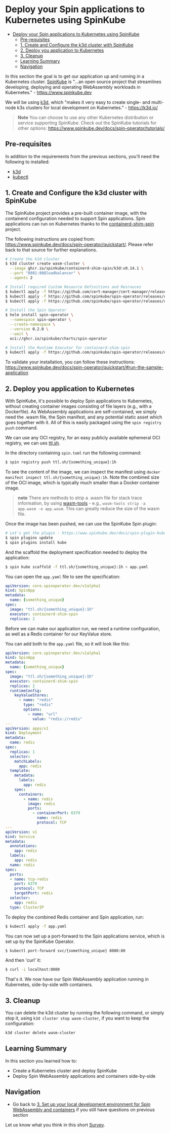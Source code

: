 # Deploy your Spin applications to Kubernetes using SpinKube

- [Deploy your Spin applications to Kubernetes using SpinKube](#deploy-your-spin-applications-to-kubernetes-using-spinkube)
  - [Pre-requisites](#pre-requisites)
  - [1. Create and Configure the k3d cluster with SpinKube](#1-create-and-configure-the-k3d-cluster-with-spinkube)
  - [2. Deploy you application to Kubernetes](#2-deploy-you-application-to-kubernetes)
  - [3. Cleanup](#3-cleanup)
  - [Learning Summary](#learning-summary)
  - [Navigation](#navigation)


In this section the goal is to get our application up and running in a Kubernetes cluster. [SpinKube](https://www.spinkube.dev) is "...an open source project that streamlines developing, deploying and operating WebAssembly workloads in Kubernetes." - https://www.spinkube.dev

We will be using [k3d](https://k3d.io/), which "makes it very easy to create single- and multi-node k3s clusters for local development on Kubernetes." - https://k3d.io/

> **Note**
> You can choose to use any other Kubernetes distribution or service supporting SpinKube. Check out the SpinKube tutorials for other options: https://www.spinkube.dev/docs/spin-operator/tutorials/

## Pre-requisites

In addition to the requirements from the previous sections, you'll need the following to installed:

- [k3d](https://k3d.io/v5.4.6/#installation)
- [kubectl](https://kubernetes.io/docs/tasks/tools/#kubectl)

## 1. Create and Configure the k3d cluster with SpinKube

The SpinKube project provides a pre-built container image, with the containerd configuration needed to support Spin applications. Spin applications can run on Kubernetes thanks to the [containerd-shim-spin](https://github.com/spinkube/containerd-shim-spin) project.

The following instructions are copied from: https://www.spinkube.dev/docs/spin-operator/quickstart/. Please refer back to that source for further explanations.

```bash
# Create the k3d cluster
$ k3d cluster create wasm-cluster \
  --image ghcr.io/spinkube/containerd-shim-spin/k3d:v0.14.1 \
  --port "8081:80@loadbalancer" \
  --agents 2

# Install required Custom Resource Definitions and Resrouces
$ kubectl apply -f https://github.com/cert-manager/cert-manager/releases/download/v1.14.3/cert-manager.yaml
$ kubectl apply -f https://github.com/spinkube/spin-operator/releases/download/v0.2.0/spin-operator.runtime-class.yaml
$ kubectl apply -f https://github.com/spinkube/spin-operator/releases/download/v0.2.0/spin-operator.crds.yaml

# Install the Spin Operator
$ helm install spin-operator \
  --namespace spin-operator \
  --create-namespace \
  --version 0.2.0 \
  --wait \
  oci://ghcr.io/spinkube/charts/spin-operator

# Install the Runtime Executor for containerd-shim-spin
$ kubectl apply -f https://github.com/spinkube/spin-operator/releases/download/v0.2.0/spin-operator.shim-executor.yaml
```

To validate your installation, you can follow these instructions: https://www.spinkube.dev/docs/spin-operator/quickstart/#run-the-sample-application

## 2. Deploy you application to Kubernetes

With SpinKube, it's possible to deploy Spin applications to Kubernetes, without creating container images consisting of file layers (e.g., with a Dockerfile). As WebAssembly applications are self-contained, we simply need the .wasm file, the Spin manifest, and any potential static asset which goes together with it. All of this is easily packaged  using the `spin registry push` command.

We can use any OCI registry, for an easy publicly available ephemeral OCI registry, we can ues [ttl.sh](https://ttl.sh).

In the directory containing `spin.toml` run the following command:

```bash
$ spin registry push ttl.sh/{something_unique}:1h
```

To see the content of the image, we can inspect the manifest using `docker manifest inspect ttl.sh/{something_unique}:1h`. Note the combined size of the OCI image, which is typically much smaller than a Docker container image.

> **note**
> There are methods to strip a .wasm file for stack trace information, by using [wasm-tools](https://github.com/bytecodealliance/wasm-tools) - e.g., `wasm-tools strip -a app.wasm -o app.wasm`. This can greatly reduce the size of the wasm file.

Once the image has been pushed, we can use the SpinKube Spin plugin:

```bash
# Let's get the plugin - https://www.spinkube.dev/docs/spin-plugin-kube/installation/
$ spin plugins update
$ spin plugins install kube
```

And the scaffold the deployment specification needed to deploy the application:

```bash
$ spin kube scaffold -f ttl.sh/{something_unique}:1h > app.yaml
```

You can open the `app.yaml` file to see the specification:

```yaml
apiVersion: core.spinoperator.dev/v1alpha1
kind: SpinApp
metadata:
  name: {something_unique}
spec:
  image: "ttl.sh/{something_unique}:1h"
  executor: containerd-shim-spin
  replicas: 2
```

Before we can make our application run, we need a runtime configuration, as well as a Redis container for our KeyValue store.

You can add both to the `app.yaml` file, so it will look like this:

```yaml
apiVersion: core.spinoperator.dev/v1alpha1
kind: SpinApp
metadata:
  name: {something_unique}
spec:
  image: "ttl.sh/{something_unique}:1h"
  executor: containerd-shim-spin
  replicas: 2
  runtimeConfig:
    keyValueStores:
      - name: "redis"
        type: "redis"
        options:
          - name: "url"
            value: "redis://redis"
---
apiVersion: apps/v1
kind: Deployment
metadata:
  name: redis
spec:
  replicas: 1
  selector:
    matchLabels:
      app: redis
  template:
    metadata:
      labels:
        app: redis
    spec:
      containers:
        - name: redis
          image: redis
          ports:
            - containerPort: 6379
              name: redis
              protocol: TCP
---
apiVersion: v1
kind: Service
metadata:
  annotations:
    app: redis
  labels:
    app: redis
  name: redis
spec:
  ports:
  - name: tcp-redis
    port: 6379
    protocol: TCP
    targetPort: redis
  selector:
    app: redis
  type: ClusterIP
```

To deploy the combined Redis container and Spin application, run:

```bash
$ kubectl apply -f app.yaml
```

You can now set up a port-forward to the Spin applications service, which is set up by the SpinKube Operator.

```bash
$ kubectl port-forward svc/{something_unique} 8080:80
```

And then 'curl' it:

```bash
$ curl -i localhost:8080
```

That's it. We now have our Spin WebAssembly application running in Kubernetes, side-by-side with containers.

## 3. Cleanup

You can delete the k3d cluster by running the following command, or simply stop it, using `k3d cluster stop wasm-cluster`, if you want to keep the configuration:

```bash
k3d cluster delete wasm-cluster
```

## Learning Summary

In this section you learned how to:

- Create a Kubernetes cluster and deploy SpinKube
- Deploy Spin WebAssembly applications and containers side-by-side

## Navigation

- Go back to [3. Set up your local development environment for Spin WebAssembly and containers](./03-local-dev-setup-containers-wasm.md) if you still have questions on previous section

Let us know what you think in this short [Survey](https://fibsu0jcu2g.typeform.com/workshop).
